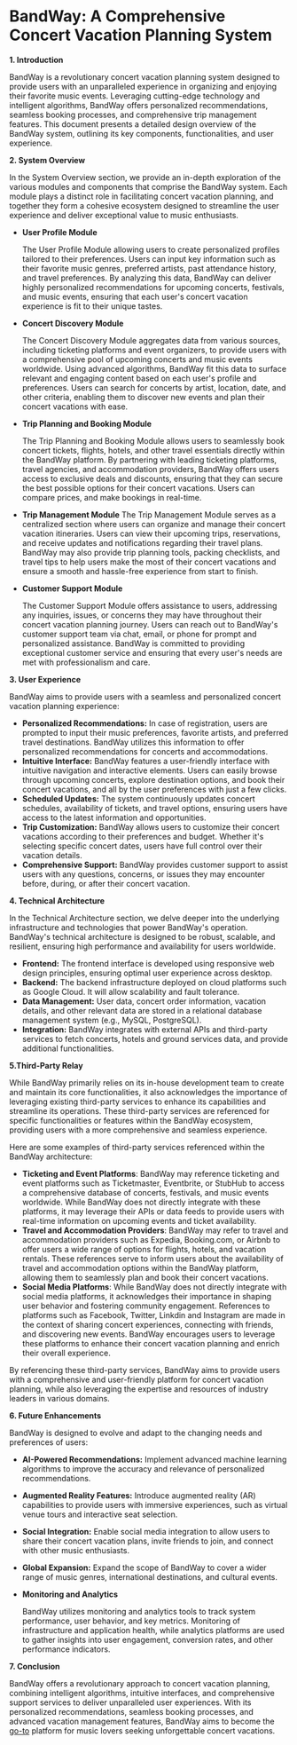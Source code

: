 # BandWay: A Comprehensive Concert Vacation Planning System

**1. Introduction**

BandWay is a revolutionary concert vacation planning system designed to provide users with an unparalleled experience in organizing and enjoying their favorite music events. Leveraging cutting-edge technology and intelligent algorithms, BandWay offers personalized recommendations, seamless booking processes, and comprehensive trip management features. This document presents a detailed design overview of the BandWay system, outlining its key components, functionalities, and user experience.

**2. System Overview**

In the System Overview section, we provide an in-depth exploration of the various modules and components that comprise the BandWay system. Each module plays a distinct role in facilitating concert vacation planning, and together they form a cohesive ecosystem designed to streamline the user experience and deliver exceptional value to music enthusiasts.

- **User Profile Module**
  
  The User Profile Module allowing users to create personalized profiles tailored to their preferences. Users can input key information such as their favorite music genres, preferred artists, past attendance history, and travel preferences. By analyzing this data, BandWay can deliver highly personalized recommendations for upcoming concerts, festivals, and music events, ensuring that each user's concert vacation experience is fit to their unique tastes.

- **Concert Discovery Module**
  
  The Concert Discovery Module aggregates data from various sources, including ticketing platforms and event organizers, to provide users with a comprehensive pool of upcoming concerts and music events worldwide. Using advanced algorithms, BandWay fit this data to surface relevant and engaging content based on each user's profile and preferences. Users can search for concerts by artist, location, date, and other criteria, enabling them to discover new events and plan their concert vacations with ease.

- **Trip Planning and Booking Module**
  
  The Trip Planning and Booking Module allows users to seamlessly book concert tickets, flights, hotels, and other travel essentials directly within the BandWay platform. By partnering with leading ticketing platforms, travel agencies, and accommodation providers, BandWay offers users access to exclusive deals and discounts, ensuring that they can secure the best possible options for their concert vacations. Users can compare prices, and make bookings in real-time.

- **Trip Management Module**
  The Trip Management Module serves as a centralized section where users can organize and manage their concert vacation itineraries. Users can view their upcoming trips, reservations, and receive updates and notifications regarding their travel plans. BandWay may also provide trip planning tools, packing checklists, and travel tips to help users make the most of their concert vacations and ensure a smooth and hassle-free experience from start to finish.

- **Customer Support Module**
  
  The Customer Support Module offers assistance to users, addressing any inquiries, issues, or concerns they may have throughout their concert vacation planning journey. Users can reach out to BandWay's customer support team via chat, email, or phone for prompt and personalized assistance. BandWay is committed to providing exceptional customer service and ensuring that every user's needs are met with professionalism and care.

**3. User Experience**

BandWay aims to provide users with a seamless and personalized concert vacation planning experience:

- **Personalized Recommendations:** In case of registration, users are prompted to input their music preferences, favorite artists, and preferred travel destinations. BandWay utilizes this information to offer personalized recommendations for concerts and accommodations.
- **Intuitive Interface:** BandWay features a user-friendly interface with intuitive navigation and interactive elements. Users can easily browse through upcoming concerts, explore destination options, and book their concert vacations, and all by the user preferences with just a few clicks.
- **Scheduled Updates:** The system continuously updates concert schedules, availability of tickets, and travel options, ensuring users have access to the latest information and opportunities.
- **Trip Customization:** BandWay allows users to customize their concert vacations according to their preferences and budget. Whether it's selecting specific concert dates, users have full control over their vacation details.
- **Comprehensive Support:** BandWay provides customer support to assist users with any questions, concerns, or issues they may encounter before, during, or after their concert vacation.

**4. Technical Architecture**

In the Technical Architecture section, we delve deeper into the underlying infrastructure and technologies that power BandWay's operation. BandWay's technical architecture is designed to be robust, scalable, and resilient, ensuring high performance and availability for users worldwide.

- **Frontend:** The frontend interface is developed using responsive web design principles, ensuring optimal user experience across desktop.
- **Backend:** The backend infrastructure deployed on cloud platforms such as Google Cloud. It will allow scalability and fault tolerance.
- **Data Management:** User data, concert order information, vacation details, and other relevant data are stored in a relational database management system (e.g., MySQL, PostgreSQL).
- **Integration:** BandWay integrates with external APIs and third-party services to fetch concerts, hotels and ground services data,  and provide additional functionalities.

**5.Third-Party Relay**

While BandWay primarily relies on its in-house development team to create and maintain its core functionalities, it also acknowledges the importance of leveraging existing third-party services to enhance its capabilities and streamline its operations. These third-party services are referenced for specific functionalities or features within the BandWay ecosystem, providing users with a more comprehensive and seamless experience.

Here are some examples of third-party services referenced within the BandWay architecture:

- **Ticketing and Event Platforms**: BandWay may reference ticketing and event platforms such as Ticketmaster, Eventbrite, or StubHub to access a comprehensive database of concerts, festivals, and music events worldwide. While BandWay does not directly integrate with these platforms, it may leverage their APIs or data feeds to provide users with real-time information on upcoming events and ticket availability.
- **Travel and Accommodation Providers**: BandWay may refer to travel and accommodation providers such as Expedia, Booking.com, or Airbnb to offer users a wide range of options for flights, hotels, and vacation rentals. These references serve to inform users about the availability of travel and accommodation options within the BandWay platform, allowing them to seamlessly plan and book their concert vacations.
- **Social Media Platforms**: While BandWay does not directly integrate with social media platforms, it acknowledges their importance in shaping user behavior and fostering community engagement. References to platforms such as Facebook, Twitter, Linkdin and Instagram are made in the context of sharing concert experiences, connecting with friends, and discovering new events. BandWay encourages users to leverage these platforms to enhance their concert vacation planning and enrich their overall experience.

By referencing these third-party services, BandWay aims to provide users with a comprehensive and user-friendly platform for concert vacation planning, while also leveraging the expertise and resources of industry leaders in various domains.

**6. Future Enhancements**

BandWay is designed to evolve and adapt to the changing needs and preferences of users:

- **AI-Powered Recommendations:** Implement advanced machine learning algorithms to improve the accuracy and relevance of personalized recommendations.
- **Augmented Reality Features:** Introduce augmented reality (AR) capabilities to provide users with immersive experiences, such as virtual venue tours and interactive seat selection.
- **Social Integration:** Enable social media integration to allow users to share their concert vacation plans, invite friends to join, and connect with other music enthusiasts.
- **Global Expansion:** Expand the scope of BandWay to cover a wider range of music genres, international destinations, and cultural events.
- **Monitoring and Analytics**
  
  BandWay utilizes monitoring and analytics tools to track system performance, user behavior, and key metrics. Monitoring of infrastructure and application health, while analytics platforms are used to gather insights into user engagement, conversion rates, and other performance indicators. 

**7. Conclusion**

BandWay offers a revolutionary approach to concert vacation planning, combining intelligent algorithms, intuitive interfaces, and comprehensive support services to deliver unparalleled user experiences. With its personalized recommendations, seamless booking processes, and advanced vacation management features, BandWay aims to become the<u> go-to</u> platform for music lovers seeking unforgettable concert vacations.


